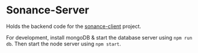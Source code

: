 # Sonance-Server

Holds the backend code for the [sonance-client](https://github.com/loganwishartcraig/sonance-client) project.

For development, install mongoDB & start the database server using ```npm run db```. Then start the node server using ```npm start```.
